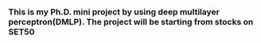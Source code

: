 ### This is my Ph.D. mini project by using deep multilayer perceptron(DMLP). The project will be starting from stocks on SET50
